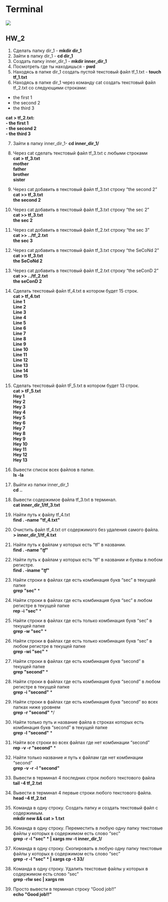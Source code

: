 # Terminal
<img loading="lazy" src="https://hasura.io/blog/content/images/downloaded_images/setting-up-git-bash-for-windows-e26b59e44257/1-Je4yF-xdHEluVvmS0qw8JQ.png">

## HW_2

1. Сделать папку dir_1 - **mkdir dir_1**
 2. Зайти в папку dir_1 - **cd dir_1**
 3. Создать папку inner_dir_1 - **mkdir inner_dir_1**
 4. Посмотреть где ты находишься - **pwd**
 5. Находясь в папке dir_1 создать пустой текстовый файл tf_1.txt - **touch tf_1.txt**
 6. Находясь в папке dir_1 через команду cat создать текстовый файл tf_2.txt со следующими строками:
- the first 1
- the second 2
- the third 3

**cat > tf_2.txt:**  
**- the first 1**  
**- the second 2**  
**- the third 3**

 7. Зайти в папку inner_dir_1- **cd inner_dir_1/**
 8. Через cat сделать текстовый файл tf_3.txt  c любыми строками  
**cat > tf_3.txt**  
**mother**  
**father**  
**brother**  
**sister**

 9. Через cat добавить в текстовый файл tf_3.txt строку “the second 2”  
**cat >> tf_3.txt**  
**the second 2**

 10. Через cat добавить в текстовый файл tf_3.txt строку “the sec 2”  
**cat >> tf_3.txt  
the sec 2**

 11. Через cat добавить в текстовый файл tf_2.txt строку “the sec 3”  
**cat >> ../tf_2.txt  
the sec 3**

 12. Через cat добавить в текстовый файл tf_3.txt строку “the SeCoNd 2”  
**cat >> tf_3.txt  
the SeCoNd 2**

 13. Через cat добавить в текстовый файл tf_2.txt строку “the seConD 2”  
**cat >> ../tf_2.txt  
the seConD 2**

 14. Сделать текстовый файл tf_4.txt в котором будет 15 строк.  
**cat > tf_4.txt  
Line 1  
Line 2  
Line 3  
Line 4  
Line 5  
Line 6  
Line 7  
Line 8  
Line 9  
Line 10  
Line 11  
Line 12  
Line 13  
Line 14  
Line 15**


 15. Сделать текстовый файл tF_5.txt в котором будет 13 строк.  
**cat > tF_5.txt  
Hey 1  
Hey 2  
Hey 3  
Hey 4  
Hey 5  
Hey 6  
Hey 7  
Hey 8  
Hey 9  
Hey 10  
Hey 11  
Hey 12  
Hey 13**


 16. Вывести список всех файлов в папке.  
**ls -la**

 17. Выйти из папки inner_dir_1  
**cd ..**

 18. Вывести содержимое файла tf_3.txt в терминал.  
**cat inner_dir_1/tf_3.txt**


 19. Найти путь к файлу tf_4.txt  
**find . -name "tf_4.txt"**

 20. Очистить файл tf_4.txt от содержимого без удаления самого файла.  
**> inner_dir_1/tf_4.txt**

 21. Найти путь к файлам у которых есть  “tf” в названии.  
**find . -name "*tf*"**

 22. Найти путь к файлам у которых есть  “tf” в названии и буквы в любом регистре.  
**find . -iname "*tf*"**

 23. Найти строки в файлах где есть комбинация букв “sec” в текущей папке  
**grep "sec"** * 

 24. Найти строки в файлах где есть комбинация букв “sec” в любом регистре в текущей папке  
**rep -i "sec"** *

 25. Найти строки в файлах где есть только комбинация букв “sec” в текущей папке  
**grep -w "sec"** *

 26. Найти строки в файлах где есть только комбинация букв “sec” в любом регистре в текущей папке  
**grep -wi "sec"** *

 27. Найти строки в файлах где есть комбинация букв “second” в текущей папке  
**grep "second"** *

 28. Найти строки в файлах где есть комбинация букв “second” в любом регистре в текущей папке  
**grep -i "second"** *

 29. Найти строки в файлах где есть комбинация букв “second” во всех папках ниже уровнем  
**grep -r "second"** */

 30. Найти только путь и название файла в строках которых есть комбинация букв “second” в текущей папке  
**grep -l "second"** *

 31. Найти все строки во всех файлах где нет комбинации “second”  
**rep -v -r "second"** *

 32. Найти только название и путь к файлам где нет комбинации “second”  
**grep -v -r -l "second"**

 33. Вывести в терминал 4 последних строк любого текстового файла  
**tail -4 tf_2.txt**

 34. Вывести в терминал 4 первые строки любого текстового файла.  
**head -4 tf_2.txt**

 35. Команда в одну строку. Создать папку и создать текстовый файл с содержимым.  
**mkdir new && cat > 1.txt**

 36. Команда в одну строку. Переместить в любую одну папку текстовые файлы у которых в содержимом есть слово “sec”  
**grep -r -l "sec" * | xargs mv -t inner_dir_1/**

 37. Команда в одну строку. Скопировать в любую одну папку текстовые файлы у которых в содержимом есть слово “sec”  
**grep -r -l "sec" * | xargs cp -t 33/**

 38. Команда в одну строку. Удалить текстовые файлы у которых в содержимом есть слово “sec”  
**grep -rlw sec | xargs rm**

 39. Просто вывести в терминал строку “Good job!!”  
**echo "Good job!!"**